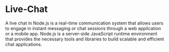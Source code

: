# Live-Chat
A live chat in Node.js is a real-time communication system that allows users to engage in instant messaging or chat sessions through a web application or a mobile app. Node.js is a server-side JavaScript runtime environment that provides the necessary tools and libraries to build scalable and efficient chat applications.
